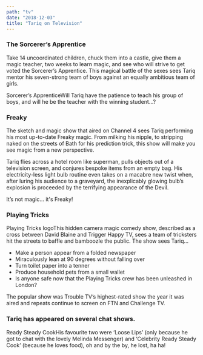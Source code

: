 ```yaml
---
path: "tv"
date: "2018-12-03"
title: "Tariq on Television"
---
```


### The Sorcerer’s Apprentice
Take 14 uncoordinated children, chuck them into a castle, give them a magic teacher, two weeks to learn magic, and see who will strive to get voted the Sorcerer’s Apprentice. This magical battle of the sexes sees Tariq mentor his seven-strong team of boys against an equally ambitious team of girls.

Sorcerer’s ApprenticeWill Tariq have the patience to teach his group of boys, and will he be the teacher with the winning student…?

### Freaky
The sketch and magic show that aired on Channel 4 sees Tariq performing his most up-to-date Freaky magic. From milking his nipple, to stripping naked on the streets of Bath for his prediction trick, this show will make you see magic from a new perspective.

Tariq flies across a hotel room like superman, pulls objects out of a television screen, and conjures bespoke items from an empty bag. His electricity-less light bulb routine even takes on a macabre new twist when, after luring his audience to a graveyard, the inexplicably glowing bulb’s explosion is proceeded by the terrifying appearance of the Devil.

It’s not magic… it's Freaky!

### Playing Tricks

Playing Tricks logoThis hidden camera magic comedy show, described as a cross between David Blaine and Trigger Happy TV, sees a team of tricksters hit the streets to baffle and bamboozle the public. The show sees Tariq…

 - Make a person appear from a folded newspaper
 - Miraculously lean at 90 degrees without falling over
 - Turn toilet paper into a tenner
 - Produce household pets from a small wallet
 - Is anyone safe now that the Playing Tricks crew has been unleashed in London?

The popular show was Trouble TV’s highest-rated show the year it was aired and repeats continue to screen on FTN and Challenge TV.

### Tariq has appeared on several chat shows.
Ready Steady CookHis favourite two were ‘Loose Lips’ (only because he got to chat with the lovely Melinda Messenger) and ‘Celebrity Ready Steady Cook’ (because he loves food), oh and by the by, he lost, ha ha!